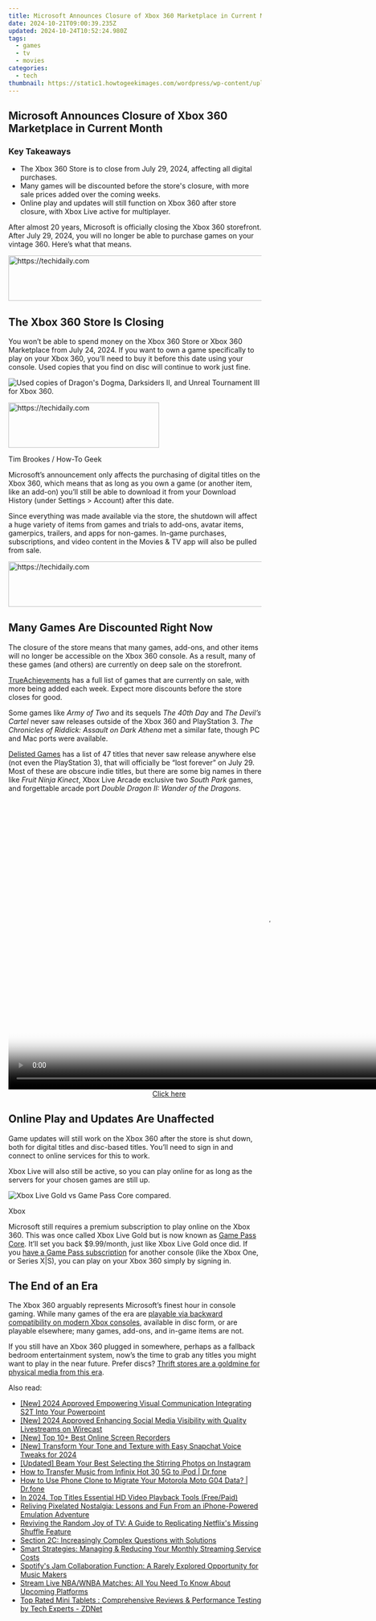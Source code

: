 ```yaml
---
title: Microsoft Announces Closure of Xbox 360 Marketplace in Current Month
date: 2024-10-21T09:00:39.235Z
updated: 2024-10-24T10:52:24.980Z
tags:
  - games
  - tv
  - movies
categories:
  - tech
thumbnail: https://static1.howtogeekimages.com/wordpress/wp-content/uploads/2024/07/xbox_360_console.jpg
---
```


## Microsoft Announces Closure of Xbox 360 Marketplace in Current Month

### Key Takeaways

* The Xbox 360 Store is to close from July 29, 2024, affecting all digital purchases.
* Many games will be discounted before the store's closure, with more sale prices added over the coming weeks.
* Online play and updates will still function on Xbox 360 after store closure, with Xbox Live active for multiplayer.

 After almost 20 years, Microsoft is officially closing the Xbox 360 storefront. After July 29, 2024, you will no longer be able to purchase games on your vintage 360\. Here’s what that means.

<!-- affiliate ads begin -->
<a href="https://aligracehair.sjv.io/c/5597632/1975821/19272" target="_top" id="1975821">
  <img src="//a.impactradius-go.com/display-ad/19272-1975821" border="0" alt="https://techidaily.com" width="728" height="90"/>
</a>
<img height="0" width="0" src="https://aligracehair.sjv.io/i/5597632/1975821/19272" style="position:absolute;visibility:hidden;" border="0" />
<!-- affiliate ads end -->

##  The Xbox 360 Store Is Closing

 You won’t be able to spend money on the Xbox 360 Store or Xbox 360 Marketplace from July 24, 2024\. If you want to own a game specifically to play on your Xbox 360, you’ll need to buy it before this date using your console. Used copies that you find on disc will continue to work just fine.

![Used copies of Dragon's Dogma, Darksiders II, and Unreal Tournament III for Xbox 360.](https://static1.howtogeekimages.com/wordpress/wp-content/uploads/2024/04/used_games.jpg) 

<!-- affiliate ads begin -->
<a href="https://aligracehair.sjv.io/c/5597632/2115916/19272" target="_top" id="2115916">
  <img src="//a.impactradius-go.com/display-ad/19272-2115916" border="0" alt="https://techidaily.com" width="300" height="90"/>
</a>
<img height="0" width="0" src="https://aligracehair.sjv.io/i/5597632/2115916/19272" style="position:absolute;visibility:hidden;" border="0" />
<!-- affiliate ads end -->

Tim Brookes / How-To Geek

 Microsoft’s announcement only affects the purchasing of digital titles on the Xbox 360, which means that as long as you own a game (or another item, like an add-on) you’ll still be able to download it from your Download History (under Settings > Account) after this date.

 Since everything was made available via the store, the shutdown will affect a huge variety of items from games and trials to add-ons, avatar items, gamerpics, trailers, and apps for non-games. In-game purchases, subscriptions, and video content in the Movies & TV app will also be pulled from sale.

<!-- affiliate ads begin -->
<a href="https://aligracehair.sjv.io/c/5597632/1925570/19272" target="_top" id="1925570">
  <img src="//a.impactradius-go.com/display-ad/19272-1925570" border="0" alt="https://techidaily.com" width="728" height="90"/>
</a>
<img height="0" width="0" src="https://aligracehair.sjv.io/i/5597632/1925570/19272" style="position:absolute;visibility:hidden;" border="0" />
<!-- affiliate ads end -->

##  Many Games Are Discounted Right Now

 The closure of the store means that many games, add-ons, and other items will no longer be accessible on the Xbox 360 console. As a result, many of these games (and others) are currently on deep sale on the storefront.

[TrueAchievements](https://www.trueachievements.com/news/non-backwards-compatible-xbox-360-games-sale) has a full list of games that are currently on sale, with more being added each week. Expect more discounts before the store closes for good.

 Some games like _Army of Two_ and its sequels _The 40th Day_ and _The Devil’s Cartel_ never saw releases outside of the Xbox 360 and PlayStation 3\. _The Chronicles of Riddick: Assault on Dark Athena_ met a similar fate, though PC and Mac ports were available.

[Delisted Games](https://delistedgames.com/xbox-360-marketplace-resources/) has a list of 47 titles that never saw release anywhere else (not even the PlayStation 3), that will officially be “lost forever” on July 29\. Most of these are obscure indie titles, but there are some big names in there like _Fruit Ninja Kinect_, Xbox Live Arcade exclusive two _South Park_ games, and forgettable arcade port _Double Dragon II: Wander of the Dragons_.

<!-- affiliate ads begin -->
<span id="1444782">
					<video width="1024" height="576" style="cursor:pointer"
           poster="//a.impactradius-go.com/display-clicktoplayimage/1444782.png"
           onclick="if(!this.playClicked){this.play();this.setAttribute('controls',true);this.playClicked=true;}">
	   <source src="//a.impactradius-go.com/display-ad/14559-1444782">
	   <img src="//a.impactradius-go.com/display-clicktoplayimage/1444782.png" style="border: none; height: 100%; width: 100%; object-fit: contain">
	</video>
	<div style="width:640px;text-align:center"><a href="javascript:window.open(decodeURIComponent('https%3A%2F%2Fpropmoneyinc.pxf.io%2Fc%2F5597632%2F1444782%2F14559'), '_blank');void(0);">Click here</a></div>
</span>
<img height="0" width="0" src="https://imp.pxf.io/i/5597632/1444782/14559" style="position:absolute;visibility:hidden;" border="0" />
<!-- affiliate ads end -->

##  Online Play and Updates Are Unaffected

 Game updates will still work on the Xbox 360 after the store is shut down, both for digital titles and disc-based titles. You’ll need to sign in and connect to online services for this to work.

 Xbox Live will also still be active, so you can play online for as long as the servers for your chosen games are still up.

![Xbox Live Gold vs Game Pass Core compared.](https://static1.howtogeekimages.com/wordpress/wp-content/uploads/2024/07/screenshot-2024-07-04-at-10-39-08.png) 

Xbox

 Microsoft still requires a premium subscription to play online on the Xbox 360\. This was once called Xbox Live Gold but is now known as [Game Pass Core](https://www.xbox.com/en-US/xbox-game-pass/core). It’ll set you back $9.99/month, just like Xbox Live Gold once did. If you [have a Game Pass subscription](https://fox-info.techidaily.com/2024-approved-4-solutions-for-iphone-hdr-video-washed-out-in-premiere-pro/) for another console (like the Xbox One, or Series X|S), you can play on your Xbox 360 simply by signing in.

##  The End of an Era

 The Xbox 360 arguably represents Microsoft’s finest hour in console gaming. While many games of the era are [playable via backward compatibility on modern Xbox consoles](https://fox-helps.techidaily.com/thrilling-adventures-captured-pro-hero5-and-super-sj7-for-2024/), available in disc form, or are playable elsewhere; many games, add-ons, and in-game items are not.

 If you still have an Xbox 360 plugged in somewhere, perhaps as a fallback bedroom entertainment system, now’s the time to grab any titles you might want to play in the near future. Prefer discs? [Thrift stores are a goldmine for physical media from this era](https://screen-sharing-recording.techidaily.com/in-2024-perfecting-your-hulu-capture-pc-macios-android-tips/).

<ins class="adsbygoogle"
     style="display:block"
     data-ad-format="autorelaxed"
     data-ad-client="ca-pub-7571918770474297"
     data-ad-slot="1223367746"></ins>

<ins class="adsbygoogle"
     style="display:block"
     data-ad-client="ca-pub-7571918770474297"
     data-ad-slot="8358498916"
     data-ad-format="auto"
     data-full-width-responsive="true"></ins>

<span class="atpl-alsoreadstyle">Also read:</span>
<div><ul>
<li><a href="https://fox-info.techidaily.com/new-2024-approved-empowering-visual-communication-integrating-s2t-into-your-powerpoint/"><u>[New] 2024 Approved Empowering Visual Communication Integrating S2T Into Your Powerpoint</u></a></li>
<li><a href="https://facebook-video-recording.techidaily.com/new-2024-approved-enhancing-social-media-visibility-with-quality-livestreams-on-wirecast/"><u>[New] 2024 Approved Enhancing Social Media Visibility with Quality Livestreams on Wirecast</u></a></li>
<li><a href="https://screen-capture.techidaily.com/new-top-10plus-best-online-screen-recorders/"><u>[New] Top 10+ Best Online Screen Recorders</u></a></li>
<li><a href="https://snapchat-videos.techidaily.com/new-transform-your-tone-and-texture-with-easy-snapchat-voice-tweaks-for-2024/"><u>[New] Transform Your Tone and Texture with Easy Snapchat Voice Tweaks for 2024</u></a></li>
<li><a href="https://instagram-video-recordings.techidaily.com/updated-beam-your-best-selecting-the-stirring-photos-on-instagram/"><u>[Updated] Beam Your Best Selecting the Stirring Photos on Instagram</u></a></li>
<li><a href="https://android-transfer.techidaily.com/how-to-transfer-music-from-infinix-hot-30-5g-to-ipod-drfone-by-drfone-transfer-from-android-transfer-from-android/"><u>How to Transfer Music from Infinix Hot 30 5G to iPod | Dr.fone</u></a></li>
<li><a href="https://android-transfer.techidaily.com/how-to-use-phone-clone-to-migrate-your-motorola-moto-g04-data-drfone-by-drfone-transfer-from-android-transfer-from-android/"><u>How to Use Phone Clone to Migrate Your Motorola Moto G04 Data? | Dr.fone</u></a></li>
<li><a href="https://some-skills.techidaily.com/in-2024-top-titles-essential-hd-video-playback-tools-freepaid/"><u>In 2024, Top Titles Essential HD Video Playback Tools (Free/Paid)</u></a></li>
<li><a href="https://buynow-help.techidaily.com/reliving-pixelated-nostalgia-lessons-and-fun-from-an-iphone-powered-emulation-adventure/"><u>Reliving Pixelated Nostalgia: Lessons and Fun From an iPhone-Powered Emulation Adventure</u></a></li>
<li><a href="https://buynow-help.techidaily.com/reviving-the-random-joy-of-tv-a-guide-to-replicating-netflixs-missing-shuffle-feature/"><u>Reviving the Random Joy of TV: A Guide to Replicating Netflix's Missing Shuffle Feature</u></a></li>
<li><a href="https://buynow-help.techidaily.com/section-2c-increasingly-complex-questions-with-solutions/"><u>Section 2C: Increasingly Complex Questions with Solutions</u></a></li>
<li><a href="https://buynow-help.techidaily.com/smart-strategies-managing-and-reducing-your-monthly-streaming-service-costs/"><u>Smart Strategies: Managing & Reducing Your Monthly Streaming Service Costs</u></a></li>
<li><a href="https://buynow-help.techidaily.com/spotifys-jam-collaboration-function-a-rarely-explored-opportunity-for-music-makers/"><u>Spotify's Jam Collaboration Function: A Rarely Explored Opportunity for Music Makers</u></a></li>
<li><a href="https://buynow-help.techidaily.com/stream-live-nbawnba-matches-all-you-need-to-know-about-upcoming-platforms/"><u>Stream Live NBA/WNBA Matches: All You Need To Know About Upcoming Platforms</u></a></li>
<li><a href="https://technical-tips.techidaily.com/top-rated-mini-tablets-comprehensive-reviews-and-performance-testing-by-tech-experts-zdnet/"><u>Top Rated Mini Tablets : Comprehensive Reviews & Performance Testing by Tech Experts - ZDNet</u></a></li>
</ul></div>

